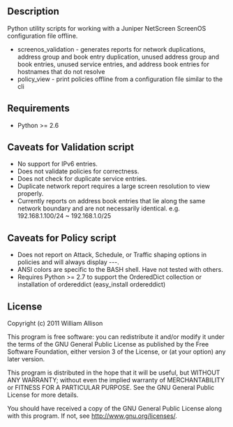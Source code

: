 ## Description

Python utility scripts for working with a Juniper NetScreen ScreenOS configuration file offline.

* screenos_validation - generates reports for network duplications, address group and book entry duplication, unused address group and book entries, unused service entries, and address book entries for hostnames that do not resolve
* policy_view - print policies offline from a configuration file similar to the cli

## Requirements

* Python >= 2.6

## Caveats for Validation script

* No support for IPv6 entries.
* Does not validate policies for correctness.
* Does not check for duplicate service entries.
* Duplicate network report requires a large screen resolution to view properly.
* Currently reports on address book entries that lie along the same network boundary and are not necessarily identical. e.g. 192.168.1.100/24 ~ 192.168.1.0/25

## Caveats for Policy script

* Does not report on Attack, Schedule, or Traffic shaping options in policies and will always display ---.
* ANSI colors are specific to the BASH shell. Have not tested with others.
* Requires Python >= 2.7 to support the OrderedDict collection or installation of ordereddict (easy_install ordereddict)

## License

Copyright (c) 2011 William Allison

This program is free software: you can redistribute it and/or modify
it under the terms of the GNU General Public License as published by
the Free Software Foundation, either version 3 of the License, or
(at your option) any later version.

This program is distributed in the hope that it will be useful,
but WITHOUT ANY WARRANTY; without even the implied warranty of
MERCHANTABILITY or FITNESS FOR A PARTICULAR PURPOSE.  See the
GNU General Public License for more details.

You should have received a copy of the GNU General Public License
along with this program.  If not, see <http://www.gnu.org/licenses/>.
